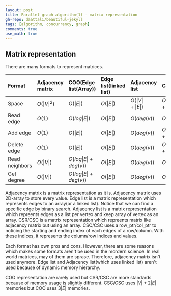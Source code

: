 ```yaml
---
layout: post
title: Parallel graph algorithm(1) - matrix representation
gh-repo: daattali/beautiful-jekyll
tags: [algorithm, concurrency, graph]
comments: true
use_math: true
---
```


## Matrix representation
There are many formats to represent matrices.

| Format            | Adjacency matrix  | COO(Edge list(Array))   | Edge list(linked list)  | Adjacency list   | CSR/CSC          |
| :------           | :------           | :------                 | :------                 | :------          | :------          |
| Space             | $O (\left\vert V \right\vert^2)$       | $O(\left\vert E \right\vert)$                | $O(\left\vert E \right\vert)$                | $O(\left\vert V \right\vert + \left\vert E \right\vert)$   | $O(\left\vert V \right\vert + \left\vert E \right\vert)$   |
| Read edge         | $O (1)$           | $O(log \left\vert E \right\vert)$            | $O(\left\vert E \right\vert)$                | $O(deg(v))$      | $O(deg(v))$      |
| Add edge          | $O (1)$           | $O(\left\vert E \right\vert)$                | $O(\left\vert E \right\vert)$                | $O(deg(v))$      | $O(\left\vert V \right\vert + \left\vert E \right\vert)$   |
| Delete edge       | $O (1)$           | $O(\left\vert E \right\vert)$                | $O(\left\vert E \right\vert)$                | $O(deg(v))$      | $O(\left\vert V \right\vert + \left\vert E \right\vert)$   |
| Read neighbors    | $O (\left\vert V \right\vert)$         | $O(log \left\vert E \right\vert + deg(v))$   | $O(\left\vert E \right\vert)$                | $O(deg(v))$      | $O(deg(v))$      |
| Get degree        | $O (\left\vert V \right\vert)$         | $O(log \left\vert E \right\vert + deg(v))$   | $O(\left\vert E \right\vert)$                | $O(deg(v))$      | $O(1)$           | 

Adjacency matrix is a matrix representation as it is.
Adjacency matrix uses 2D-array to store every value.
Edge list is a matrix representation which represents edges to an array(or a linked list).
Notice that we can find a specific edge by binary search.
Adjacency list is a matrix representation which repreents edges as a list per vertex and keep array of vertex as an array.
CSR/CSC is a matrix representation which repreents matrix like adjacency matrix but using an array.
CSC/CSC uses a row_ptr/col_ptr to noticing the starting and ending index of each edges of a row/column.
With these indices, it represents the column/row indices and values.

Each format has own pros and cons.
However, there are some reasons which makes some formats aren't be used in the mordern science. 
In real world matrices, may of them are sprase.
Therefore, adjacency matrix isn't used anymore.
Edge list and Adjacency list(which uses linked list) aren't used because of dynamic memory hierarchy.

COO representation are rarely used but CSR/CSC are more standards because of memory usage is slightly different.
CSC/CSC uses $\left\vert V \right\vert + 2\left\vert E \right\vert$ memories but COO uses $3\left\vert E \right\vert$ memories.